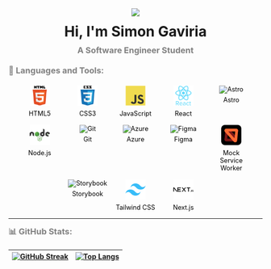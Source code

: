 <div id="header" align="center">
    <img src="https://media.giphy.com/media/eCqFYAVjjDksg/giphy.gif" width="200"/>
    <h1 align="center">Hi, I'm Simon Gaviria</h1>
    <h3 align="center">A Software Engineer Student</h3>
</div>

### 🔨 Languages and Tools:

  <style>
    h1 {
      margin: 10px 0;
    }
    h3 {
      margin: 5px 0 20px 0;
      color: gray;
    }
    .container {
      display: flex;
      flex-wrap: wrap;
      justify-content: center;
      gap: 15px;
      padding: 0 20px;
    }
    .tech-item {
      display: flex;
      flex-direction: column;
      align-items: center;
      width: 80px;
      text-align: center;
    }
    .tech-item img {
      width: 40px;
      height: 40px;
      margin-bottom: 5px;
    }
    .tech-item a {
      text-decoration: none;
      color: #000;
      font-size: 0.9em;
    }
    .tech-item a:hover {
      color: #0073e6;
    }
    .github-stats {
      text-align: center;
      margin-top: 20px;
    }
    .github-stats table {
      width: 100%;
      max-width: 600px;
      margin: 0 auto;
    }
  </style>
  
<div class="container">
    <div class="tech-item">
      <a href="https://developer.mozilla.org/en-US/docs/Web/HTML" target="_blank">
        <img src="https://raw.githubusercontent.com/devicons/devicon/master/icons/html5/html5-original-wordmark.svg" alt="HTML5"/>
        <br>HTML5
      </a>
    </div>
    <div class="tech-item">
      <a href="https://developer.mozilla.org/en-US/docs/Web/CSS" target="_blank">
        <img src="https://raw.githubusercontent.com/devicons/devicon/master/icons/css3/css3-original-wordmark.svg" alt="CSS3"/>
        <br>CSS3
      </a>
    </div>
    <div class="tech-item">
      <a href="https://developer.mozilla.org/en-US/docs/Web/JavaScript" target="_blank">
        <img src="https://raw.githubusercontent.com/devicons/devicon/master/icons/javascript/javascript-original.svg" alt="JavaScript"/>
        <br>JavaScript
      </a>
    </div>
    <div class="tech-item">
      <a href="https://reactjs.org/" target="_blank">
        <img src="https://raw.githubusercontent.com/devicons/devicon/master/icons/react/react-original-wordmark.svg" alt="React"/>
        <br>React
      </a>
    </div>
    <div class="tech-item">
      <a href="https://astro.build/" target="_blank">
        <img src="https://avatars.githubusercontent.com/u/44914786?s=200&v=4" alt="Astro"/>
        <br>Astro
      </a>
    </div>
    <div class="tech-item">
      <a href="https://nodejs.org/" target="_blank">
        <img src="https://raw.githubusercontent.com/devicons/devicon/master/icons/nodejs/nodejs-original-wordmark.svg" alt="Node.js"/>
        <br>Node.js
      </a>
    </div>
    <div class="tech-item">
      <a href="https://git-scm.com/" target="_blank">
        <img src="https://www.vectorlogo.zone/logos/git-scm/git-scm-icon.svg" alt="Git"/>
        <br>Git
      </a>
    </div>
    <div class="tech-item">
      <a href="https://azure.microsoft.com/en-in/" target="_blank">
        <img src="https://www.vectorlogo.zone/logos/microsoft_azure/microsoft_azure-icon.svg" alt="Azure"/>
        <br>Azure
      </a>
    </div>
    <div class="tech-item">
      <a href="https://www.figma.com/" target="_blank">
        <img src="https://www.vectorlogo.zone/logos/figma/figma-icon.svg" alt="Figma"/>
        <br>Figma
      </a>
    </div>
    <div class="tech-item">
      <a href="https://mswjs.io/" target="_blank">
        <img src="https://raw.githubusercontent.com/mswjs/msw/main/media/msw-logo.svg" alt="Mock Service Worker"/>
        <br>Mock Service Worker
      </a>
    </div>
    <div class="tech-item">
      <a href="https://storybook.js.org/" target="_blank">
        <img src="https://raw.githubusercontent.com/storybookjs/brand/master/badge/badge-storybook.svg" alt="Storybook"/>
        <br>Storybook
      </a>
    </div>
    <div class="tech-item">
      <a href="https://tailwindcss.com/" target="_blank">
        <img src="https://raw.githubusercontent.com/devicons/devicon/master/icons/tailwindcss/tailwindcss-plain.svg" alt="Tailwind CSS"/>
        <br>Tailwind CSS
      </a>
    </div>
    <div class="tech-item">
      <a href="https://nextjs.org/" target="_blank">
        <img src="https://raw.githubusercontent.com/devicons/devicon/master/icons/nextjs/nextjs-original-wordmark.svg" alt="Next.js"/>
        <br>Next.js
      </a>
    </div>
  </div>

---

### 📊 GitHub Stats:
| <a href="https://git.io/streak-stats"><img src="https://streak-stats.demolab.com?user=siimongc&theme=transparent&hide_border=true" alt="GitHub Streak"/></a> | <a href="https://github.com/siimongc/github-readme-stats"><img src="https://github-readme-stats.vercel.app/api/top-langs/?username=siimongc&theme=transparent" alt="Top Langs"/></a> |
| --- | --- |



